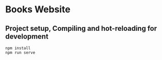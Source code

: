 # Books Website

## Project setup, Compiling and hot-reloading for development
```
npm install
npm run serve
```
